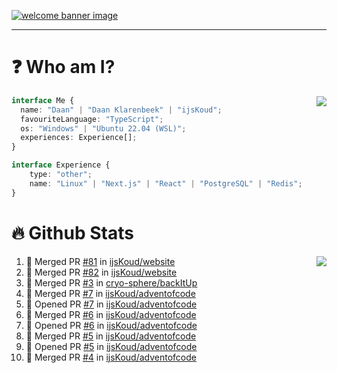 <h1 align="center" style="display:none;"></h1>

<a href="https://ijskoud.dev/"><img src="https://cdn.ijskoud.dev/files/IIcds5oPKl.png" alt="welcome banner image" /></a>

---

# ❓ Who am I?

<img align="right" src="http://gh-stats.ijskoud.dev/api/top-langs?username=ijsKoud&cache_seconds=1800&layout=compact&hide_border=true&hide_rank=true&show_icons=true&theme=dark&title_color=ffffff&hide_border=true&locale=en" />

```typescript
interface Me {
  name: "Daan" | "Daan Klarenbeek" | "ijsKoud";
  favouriteLanguage: "TypeScript";
  os: "Windows" | "Ubuntu 22.04 (WSL)";
  experiences: Experience[];
}

interface Experience {
    type: "other";
    name: "Linux" | "Next.js" | "React" | "PostgreSQL" | "Redis";
}
```

# 🔥 Github Stats

<img align="right" src="http://gh-stats.ijskoud.dev/api? username=ijsKoud&cache_seconds=1800&hide_border=true&hide_rank=true&show_icons=true&theme=dark&title_color=ffffff&hide_border=true&locale=en">

<!--START_SECTION:activity-->
1. 🎉 Merged PR [#81](https://github.com/ijsKoud/website/pull/81) in [ijsKoud/website](https://github.com/ijsKoud/website)
2. 🎉 Merged PR [#82](https://github.com/ijsKoud/website/pull/82) in [ijsKoud/website](https://github.com/ijsKoud/website)
3. 🎉 Merged PR [#3](https://github.com/cryo-sphere/backItUp/pull/3) in [cryo-sphere/backItUp](https://github.com/cryo-sphere/backItUp)
4. 🎉 Merged PR [#7](https://github.com/ijsKoud/adventofcode/pull/7) in [ijsKoud/adventofcode](https://github.com/ijsKoud/adventofcode)
5. 💪 Opened PR [#7](https://github.com/ijsKoud/adventofcode/pull/7) in [ijsKoud/adventofcode](https://github.com/ijsKoud/adventofcode)
6. 🎉 Merged PR [#6](https://github.com/ijsKoud/adventofcode/pull/6) in [ijsKoud/adventofcode](https://github.com/ijsKoud/adventofcode)
7. 💪 Opened PR [#6](https://github.com/ijsKoud/adventofcode/pull/6) in [ijsKoud/adventofcode](https://github.com/ijsKoud/adventofcode)
8. 🎉 Merged PR [#5](https://github.com/ijsKoud/adventofcode/pull/5) in [ijsKoud/adventofcode](https://github.com/ijsKoud/adventofcode)
9. 💪 Opened PR [#5](https://github.com/ijsKoud/adventofcode/pull/5) in [ijsKoud/adventofcode](https://github.com/ijsKoud/adventofcode)
10. 🎉 Merged PR [#4](https://github.com/ijsKoud/adventofcode/pull/4) in [ijsKoud/adventofcode](https://github.com/ijsKoud/adventofcode)
<!--END_SECTION:activity-->

<h1 align="center" style="display:none;"></h1>
